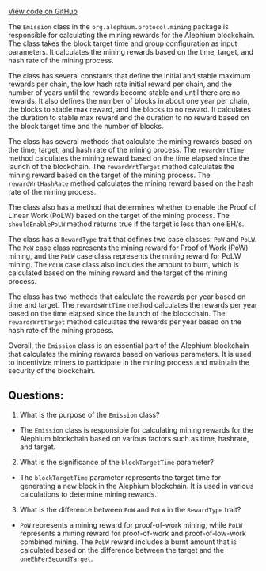 [View code on GitHub](https://github.com/alephium/alephium/protocol/src/main/scala/org/alephium/protocol/mining/Emission.scala)

The `Emission` class in the `org.alephium.protocol.mining` package is responsible for calculating the mining rewards for the Alephium blockchain. The class takes the block target time and group configuration as input parameters. It calculates the mining rewards based on the time, target, and hash rate of the mining process.

The class has several constants that define the initial and stable maximum rewards per chain, the low hash rate initial reward per chain, and the number of years until the rewards become stable and until there are no rewards. It also defines the number of blocks in about one year per chain, the blocks to stable max reward, and the blocks to no reward. It calculates the duration to stable max reward and the duration to no reward based on the block target time and the number of blocks.

The class has several methods that calculate the mining rewards based on the time, target, and hash rate of the mining process. The `rewardWrtTime` method calculates the mining reward based on the time elapsed since the launch of the blockchain. The `rewardWrtTarget` method calculates the mining reward based on the target of the mining process. The `rewardWrtHashRate` method calculates the mining reward based on the hash rate of the mining process.

The class also has a method that determines whether to enable the Proof of Linear Work (PoLW) based on the target of the mining process. The `shouldEnablePoLW` method returns true if the target is less than one EH/s.

The class has a `RewardType` trait that defines two case classes: `PoW` and `PoLW`. The `PoW` case class represents the mining reward for Proof of Work (PoW) mining, and the `PoLW` case class represents the mining reward for PoLW mining. The `PoLW` case class also includes the amount to burn, which is calculated based on the mining reward and the target of the mining process.

The class has two methods that calculate the rewards per year based on time and target. The `rewardsWrtTime` method calculates the rewards per year based on the time elapsed since the launch of the blockchain. The `rewardsWrtTarget` method calculates the rewards per year based on the hash rate of the mining process.

Overall, the `Emission` class is an essential part of the Alephium blockchain that calculates the mining rewards based on various parameters. It is used to incentivize miners to participate in the mining process and maintain the security of the blockchain.
## Questions: 
 1. What is the purpose of the `Emission` class?
- The `Emission` class is responsible for calculating mining rewards for the Alephium blockchain based on various factors such as time, hashrate, and target.

2. What is the significance of the `blockTargetTime` parameter?
- The `blockTargetTime` parameter represents the target time for generating a new block in the Alephium blockchain. It is used in various calculations to determine mining rewards.

3. What is the difference between `PoW` and `PoLW` in the `RewardType` trait?
- `PoW` represents a mining reward for proof-of-work mining, while `PoLW` represents a mining reward for proof-of-work and proof-of-low-work combined mining. The `PoLW` reward includes a burnt amount that is calculated based on the difference between the target and the `oneEhPerSecondTarget`.